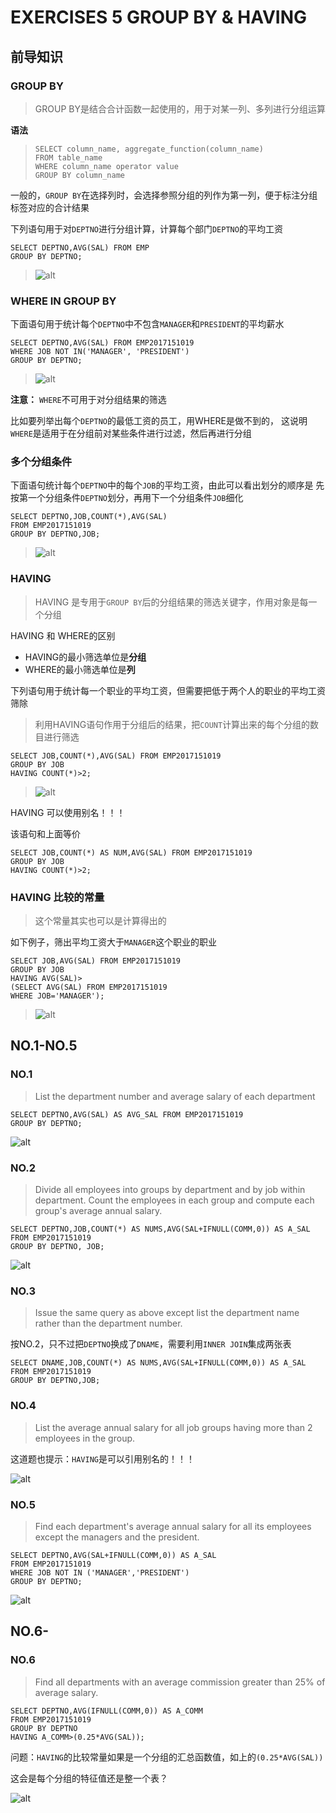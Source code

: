 # EXERCISES	5 GROUP BY & HAVING

## 前导知识

### GROUP BY
> GROUP BY是结合合计函数一起使用的，用于对某一列、多列进行分组运算

**语法**
>```mysql
>SELECT column_name, aggregate_function(column_name)
>FROM table_name
>WHERE column_name operator value
>GROUP BY column_name
>```

一般的，`GROUP BY`在选择列时，会选择参照分组的列作为第一列，便于标注分组标签对应的合计结果

下列语句用于对`DEPTNO`进行分组计算，计算每个部门`DEPTNO`的平均工资
```mysql
SELECT DEPTNO,AVG(SAL) FROM EMP
GROUP BY DEPTNO;
```
>![alt](img/exe5.1.png)

### WHERE IN GROUP BY

下面语句用于统计每个`DEPTNO`中不包含`MANAGER`和`PRESIDENT`的平均薪水
```mysql
SELECT DEPTNO,AVG(SAL) FROM EMP2017151019
WHERE JOB NOT IN('MANAGER', 'PRESIDENT')
GROUP BY DEPTNO;
```
> ![alt](img/exe5.2.png)

**注意：** `WHERE`不可用于对分组结果的筛选

比如要列举出每个`DEPTNO`的最低工资的员工，用WHERE是做不到的，
这说明`WHERE`是适用于在分组前对某些条件进行过滤，然后再进行分组

### 多个分组条件

下面语句统计每个`DEPTNO`中的每个`JOB`的平均工资，由此可以看出划分的顺序是
先按第一个分组条件`DEPTNO`划分，再用下一个分组条件`JOB`细化

```mysql
SELECT DEPTNO,JOB,COUNT(*),AVG(SAL)
FROM EMP2017151019
GROUP BY DEPTNO,JOB;
```
> ![alt](img/exe5.3.png)


### HAVING
> HAVING 是专用于`GROUP BY`后的分组结果的筛选关键字，作用对象是每一个分组

HAVING 和 WHERE的区别
* HAVING的最小筛选单位是**分组**
* WHERE的最小筛选单位是**列**

下列语句用于统计每一个职业的平均工资，但需要把低于两个人的职业的平均工资筛除
> 利用HAVING语句作用于分组后的结果，把`COUNT`计算出来的每个分组的数目进行筛选

```mysql
SELECT JOB,COUNT(*),AVG(SAL) FROM EMP2017151019
GROUP BY JOB
HAVING COUNT(*)>2;
```
> ![alt](img/exe5.4.png)

HAVING 可以使用别名！！！

该语句和上面等价
```mysql
SELECT JOB,COUNT(*) AS NUM,AVG(SAL) FROM EMP2017151019
GROUP BY JOB
HAVING COUNT(*)>2;
```

### HAVING 比较的常量
> 这个常量其实也可以是计算得出的

如下例子，筛出平均工资大于`MANAGER`这个职业的职业
```mysql
SELECT JOB,AVG(SAL) FROM EMP2017151019
GROUP BY JOB
HAVING AVG(SAL)>
(SELECT AVG(SAL) FROM EMP2017151019
WHERE JOB='MANAGER');
```

> ![alt](img/exe5.7.png)


## NO.1-NO.5

### NO.1
> List the department number and average salary of each department

```mysql
SELECT DEPTNO,AVG(SAL) AS AVG_SAL FROM EMP2017151019
GROUP BY DEPTNO;
```

![alt](img/exe5.1.1.png)

### NO.2
> Divide all employees into groups by department and by job within 			department. Count the employees in each group and compute each group's average annual salary.

```mysql
SELECT DEPTNO,JOB,COUNT(*) AS NUMS,AVG(SAL+IFNULL(COMM,0)) AS A_SAL
FROM EMP2017151019
GROUP BY DEPTNO, JOB;
```

![alt](img/exe_5.2.1.png)

### NO.3
> Issue the same query as above except list the department name rather than the department number.

按NO.2，只不过把`DEPTNO`换成了`DNAME`，需要利用`INNER JOIN`集成两张表
```mysql
SELECT DNAME,JOB,COUNT(*) AS NUMS,AVG(SAL+IFNULL(COMM,0)) AS A_SAL
FROM EMP2017151019
GROUP BY DEPTNO,JOB;
```

### NO.4
> List the average annual salary for all job groups having more than 2 employees in the group.

这道题也提示：`HAVING`是可以引用别名的！！！

![alt](img/exe5.4.1.png)

### NO.5
> Find each department's average annual salary for all its employees except the managers and the president.

```mysql
SELECT DEPTNO,AVG(SAL+IFNULL(COMM,0)) AS A_SAL
FROM EMP2017151019
WHERE JOB NOT IN ('MANAGER','PRESIDENT')
GROUP BY DEPTNO;
```
![alt](img/exe5.5.1.png)

## NO.6-

### NO.6
> Find all departments with an average commission greater than 25% of average salary.

```mysql
SELECT DEPTNO,AVG(IFNULL(COMM,0)) AS A_COMM
FROM EMP2017151019
GROUP BY DEPTNO
HAVING A_COMM>(0.25*AVG(SAL));
```

问题：`HAVING`的比较常量如果是一个分组的汇总函数值，如上的`(0.25*AVG(SAL))`

这会是每个分组的特征值还是整一个表？

![alt](img/exe5.6.1png.png)
